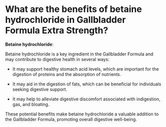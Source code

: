 # What are the benefits of betaine hydrochloride in Gallbladder Formula Extra Strength?

**Betaine hydrochloride**:

Betaine hydrochloride is a key ingredient in the Gallbladder Formula and may contribute to digestive health in several ways: 

- It may support healthy stomach acid levels, which are important for the digestion of proteins and the absorption of nutrients. 

- It may aid in the digestion of fats, which can be beneficial for individuals seeking digestive support. 

- It may help to alleviate digestive discomfort associated with indigestion, gas, and bloating. 

These potential benefits make betaine hydrochloride a valuable addition to the Gallbladder Formula, promoting overall digestive well-being.